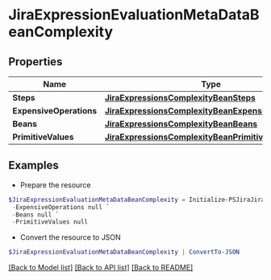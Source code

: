 # JiraExpressionEvaluationMetaDataBeanComplexity
## Properties

Name | Type | Description | Notes
------------ | ------------- | ------------- | -------------
**Steps** | [**JiraExpressionsComplexityBeanSteps**](JiraExpressionsComplexityBeanSteps.md) |  | 
**ExpensiveOperations** | [**JiraExpressionsComplexityBeanExpensiveOperations**](JiraExpressionsComplexityBeanExpensiveOperations.md) |  | 
**Beans** | [**JiraExpressionsComplexityBeanBeans**](JiraExpressionsComplexityBeanBeans.md) |  | 
**PrimitiveValues** | [**JiraExpressionsComplexityBeanPrimitiveValues**](JiraExpressionsComplexityBeanPrimitiveValues.md) |  | 

## Examples

- Prepare the resource
```powershell
$JiraExpressionEvaluationMetaDataBeanComplexity = Initialize-PSJiraJiraExpressionEvaluationMetaDataBeanComplexity  -Steps null `
 -ExpensiveOperations null `
 -Beans null `
 -PrimitiveValues null
```

- Convert the resource to JSON
```powershell
$JiraExpressionEvaluationMetaDataBeanComplexity | ConvertTo-JSON
```

[[Back to Model list]](../README.md#documentation-for-models) [[Back to API list]](../README.md#documentation-for-api-endpoints) [[Back to README]](../README.md)

